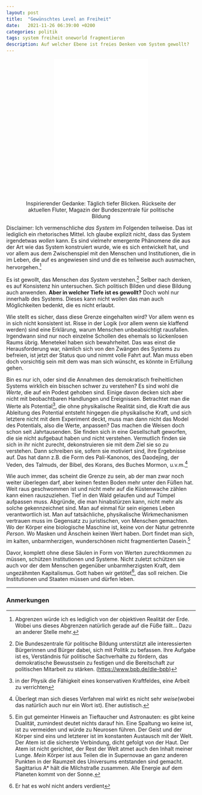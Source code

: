 ```yaml
---
layout: post
title:  "Gewünschtes Level an Freiheit"
date:   2021-11-26 06:39:00 +0200
categories: politik
tags: system freiheit oneworld fragmentieren
description: Auf welcher Ebene ist freies Denken vom System gewollt?
---
```



<figure>
  <img class="marginauto" src='/assets/images/fluter_tiefer.png' width="250" style="background:none ; border:none; box-shadow:none"/>
  <figcaption>Inspirierender Gedanke: Täglich tiefer Blicken. Rückseite der aktuellen Fluter, Magazin der Bundeszentrale für politische Bildung
</figcaption>
</figure> 

<style>
.marginauto {
    margin: 10px auto 20px;
    display: block;
}
figcaption {
  text-align: center;
}
</style>

Disclaimer: Ich vermenschliche *das System* im Folgenden teilweise. Das ist lediglich ein rhetorisches Mittel. Ich glaube explizit nicht, dass das System irgendetwas *wollen* kann. Es sind vielmehr emergente Phänomene die aus der Art wie das System konstruiert wurde, wie es sich entwickelt hat, und vor allem aus dem Zwischenspiel mit den Menschen und Institutionen, die in im Leben, die auf es angewiesen sind und die es teilweise auch ausmachen, hervorgehen.[^1] 

[^1]: Abgrenzen würde ich es lediglich von der objektiven Realität der Erde. Wobei uns dieses Abgrenzen natürlich gerade auf die Füße fällt... Dazu an anderer Stelle mehr. 

Es ist gewollt, das Menschen *das System* verstehen.[^bpb] Selber nach denken, es auf Konsistenz hin untersuchen. Sich politisch Bilden und diese Bildung auch anwenden. **Aber in welcher Tiefe ist es gewollt?** Doch wohl nur innerhalb des Systems. Dieses kann nicht wollen das man auch Möglichkeiten bedenkt, die es nicht erlaubt. 

[^bpb]: Die Bundeszentrale für politische Bildung unterstützt alle interessierten Bürgerinnen und Bürger dabei, sich mit Politik zu befassen. Ihre Aufgabe ist es, Verständnis für politische Sachverhalte zu fördern, das demokratische Bewusstsein zu festigen und die Bereitschaft zur politischen Mitarbeit zu stärken. (https://www.bpb.de/die-bpb)

Wie stellt es sicher, dass diese Grenze eingehalten wird? Vor allem wenn es in sich nicht konsistent ist. Risse in der Logik (vor allem wenn sie klaffend werden) sind eine Erklärung, warum Menschen unbeabsichtigt rausfallen. Irgendwann sind nur noch einzelne Schollen des ehemals so lückenlosen Raums übrig. Menetekel haben sich bewahrheitet. Das was einst die Herausforderung war, nämlich sich von den Zwängen des Systems zu befreien, ist jetzt der Status quo und nimmt volle Fahrt auf. Man muss eben doch vorsichtig sein mit dem was man sich wünscht, es könnte in Erfüllung gehen. 

Bin es nur ich, oder sind die Annahmen des demokratisch freiheitlichen Systems wirklich ein bisschen schwer zu verstehen? Es sind wohl die *Werte*, die auf ein Podest gehoben sind. Einige davon decken sich aber nicht mit beobachtbaren Handlungen und Ereignissen. Betrachtet man die Werte als Potential[^0], die ohne physikalische Realität sind, die Kraft die aus Ableitung des Potential entsteht hingegen die physikalische Kraft, und sich letztere nicht mit dem Experiment deckt, muss man dann nicht das Model des Potentials, also die Werte, anpassen? Das machen die Weisen doch schon seit Jahrtausenden. Sie finden sich in eine Gesellschaft geworfen, die sie nicht aufgebaut haben und nicht verstehen. Vermutlich finden sie sich in ihr nicht zurecht, dekonstruieren sie mit dem Ziel sie so zu verstehen. Dann schreiben sie, sofern sie motiviert sind, ihre Ergebnisse auf. Das hat dann z.B. die Form des Pali-Kanonos, des Daodejing, der Veden, des Talmuds, der Bibel, des Korans, des Buches Mormon, u.v.m.[^2]

[^0]: in der Physik die Fähigkeit eines konservativen Kraftfeldes, eine Arbeit zu verrichten
[^2]: Überlegt man sich dieses Verfahren mal wirkt es nicht sehr *weise*(wobei das natürlich auch nur ein Wort ist). Eher autistisch. 

Wie auch immer, das scheint die Grenze zu sein, ab der man zwar noch weiter überlegen darf, aber keinen festen Boden mehr unter den Füßen hat. Weit raus geschwommen ist und nicht mehr auf die Küstenwache zählen kann einen rauszuziehen. Tief in den Wald gelaufen und auf Tümpel aufpassen muss. Abgründe, die man hinabstürzen kann, nicht mehr als solche gekennzeichnet sind. Man auf einmal für sein eigenes Leben verantwortlich ist. Man auf tatsächliche, physikalische Wirkmechanismen vertrauen muss im Gegensatz zu juristischen, von Menschen gemachten. Wo der Körper eine biologische Maschine ist, keine von der Natur getrennte *Person*. Wo Masken und Anschein keinen Wert haben. Dort findet man sich, im kalten, unbarmherzigen, wunderschönen nicht fragmentierten Dasein.[^3]

[^3]: Ein gut gemeinter Hinweis an Tieftaucher und Astronauten: es gibt keine Dualität, zumindest deutet nichts darauf hin. Eine Spaltung wo keine ist, ist zu vermeiden und würde zu Neurosen führen. Der Geist und der Körper sind eins und letzterer ist im konstanten Austausch mit der Welt. Der Atem ist die sicherste Verbindung, dicht gefolgt von der Haut. Der Atem ist nicht gerichtet, der Rest der Welt atmet auch den Inhalt meiner Lunge. *Mein* Körper ist aus Teilen die in Supernovae an ganz anderen Punkten in der Raumzeit des Universums entstanden sind gemacht. Sagittarius A\* hält die Milchstraße zusammen. Alle Energie auf dem Planeten kommt von der Sonne. 

Davor, komplett ohne diese Säulen in Form von Werten zurechtkommen zu müssen, schützen Institutionen und Systeme. Nicht zuletzt schützen sie auch vor der dem Menschen gegenüber unbarmherzigsten Kraft, dem ungezähmten Kapitalismus.  Gott haben wir getötet[^4], das soll reichen. Die Institutionen und Staaten müssen und dürfen leben. 

[^4]: Er hat es wohl nicht anders verdient

------------------------
### Anmerkungen

